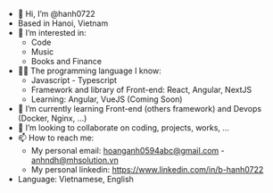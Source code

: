 - 👋 Hi, I’m @hanh0722
- Based in Hanoi, Vietnam
- 👀 I’m interested in:
   - Code
   - Music
   - Books and Finance
- 👨‍💻 The programming language I know:
  - Javascript - Typescript
  - Framework and library of Front-end: React, Angular, NextJS
  - Learning: Angular, VueJS (Coming Soon)
- 🌱 I’m currently learning Front-end (others framework) and Devops (Docker, Nginx, ...)
- 💞️ I’m looking to collaborate on coding, projects, works, ...
- 📫 How to reach me:
  - My personal email: hoanganh0594abc@gmail.com - anhndh@mhsolution.vn
  - My personal linkedin: https://www.linkedin.com/in/b-hanh0722
- Language: Vietnamese, English

<!---
hanh0722/hanh0722 is a ✨ special ✨ repository because its `README.md` (this file) appears on your GitHub profile.
You can click the Preview link to take a look at your changes.
--->
